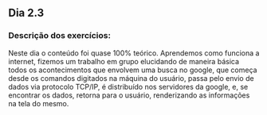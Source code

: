 ## Dia 2.3

### Descrição dos exercícios:

Neste dia o conteúdo foi quase 100% teórico. Aprendemos como funciona a internet, fizemos um trabalho em grupo elucidando de maneira básica todos os acontecimentos que envolvem uma busca no google, que começa desde os comandos digitados na máquina do usuário, passa pelo envio de dados via protocolo TCP/IP, é distribuído nos servidores da google, e, se encontrar os dados, retorna para o usuário, renderizando as informações na tela do mesmo.
